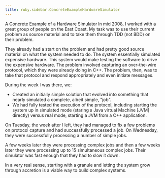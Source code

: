 ```yaml
---
title: ruby.sidebar.ConcreteExampleHardwareSimulator
---
```

<span class="sidebar_title"> A Concrete Example of a Hardware Simulator</span>
In mid 2008, I worked with a great group of people on the East Coast. My task was to use their current problem as source material and to take them through TDD (not BDD) on their problem.

They already had a start on the problem and had pretty good source material on what the system needed to do. The system essentially simulated expensive hardware. This system would make testing the software to drive the expensive hardware. The problem involved capturing an over-the-wire protocol, which they were already doing in C++. The problem, then, was to take that protocol and respond appropriately and even initiate messages.

During the week I was there, we:
* Created an initially simple solution that evolved into something that nearly simulated a complete, albeit simple, "job". 
* We had fully tested the execution of the protocol, including starting the system up in simulated mode (staring a Java virtual Machine [JVM] directly) versus real mode, starting a JVM from a C++ application.

On Tuesday, the week after I left, they had managed to fix a few problems on protocol capture and had successfully processed a job. On Wednesday, they were successfully processing a number of simple jobs.

A few weeks later they were processing complex jobs and then a few weeks later they were processing up to 15 simultaneous complex jobs. Their simulator was fast enough that they had to slow it down.

In a very real sense, starting with a granule and letting the system grow through accretion is a viable way to build complex systems.
 